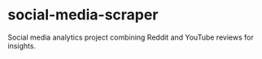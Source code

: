 # social-media-scraper
Social media analytics project combining Reddit and YouTube reviews for insights.
